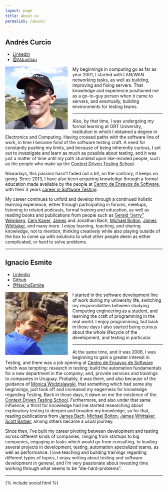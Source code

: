 ```yaml
---
layout: page
title: About us
permalink: /about/
---
```


## Andrés Curcio

- [Linkedin](https://www.linkedin.com/in/andrescurcio)
- [@AQuintian](https://twitter.com/AQuintian)

<img style="float: left; margin-right:15px;" src="/assets/media/curcio.jpg">

My beginnings in computing go as far as year 2001, I started with LAN/WAN networking tasks, as well as building, improving and fixing servers. That knowledge and experience positioned me as a go-to-guy person when it came to servers, and eventually, building environments for testing teams.

---
Also, by that time, I was undergoing my formal learning at ORT University, institution in which I obtained a degree in Electronics and Computing. Having crossed paths with the software line of work, in time I became fond of the software testing craft. A need for constantly pushing my limits, and because of being inherently curious, I set out to investigate and learn as much as possible about testing, and it was just a matter of time until my path stumbled upon like-minded people, such as the people who make up the [Context Driven Testing School](http://context-driven-testing.com/).

Nowadays, this passion hasn’t faded out a bit, on the contrary, it keeps on going. Since 2013, I have also been acquiring knowledge through a formal education made available by the people at [Centro de Ensayos de Software](http://ces.com.uy/), with their 3 years [career in Software Testing](http://www.ces.com.uy/index.php/carrera-de-testing).

My career continues to unfold and develop through a continued holistic learning experience, either through participating in forums, meetups, listening to related podcasts, formal training and education, as well as reading books and publications from people such as [Gerald “Jerry” Weinberg](https://twitter.com/jerryweinberg), [Cem Kaner](https://twitter.com/drcemkaner), [James](https://twitter.com/jamesmarcusbach) and Jonathan Bach, [Michael Bolton](https://twitter.com/michaelbolton), [James Whittaker](https://twitter.com/docjamesw), and many more. I enjoy learning, teaching, and sharing knowledge, not to mention, thinking creatively while also playing outside of the box to come up with solutions to what other people deem as either complicated, or hard to solve problems.

---

## Ignacio Esmite

- [Linkedin](https://www.linkedin.com/in/iesmite)
- [Github](https://github.com/n4ch03)
- [@NachoEsmite](https://twitter.com/NachoEsmite)

<img style="float: left; margin-right:15px;" src="/assets/media/esmite.jpg">

I started in the software development line of work during my university life, switching my responsibilities between studying Computing engineering as a student, and learning the craft of programming in the real world. I enjoy programming, but back in those days I also started being curious about the whole lifecycle of the development, and testing in particular.

---
At the same time, and it was 2006, I was beginning to gain a greater interest in Testing, and there was a job opening at [Centro de Ensayos de Software](http://ces.com.uy/) which was tempting: research in testing; build the automation fundamentals for a new department in the company; and, provide services and trainings to companies in Uruguay. Probably, it was there, and also because of the guidance of [Mónica Wodzislawski](https://www.fing.edu.uy/~mwodzis/), that something which had some shy beginnings, just took off and increased my eagerness for knowledge regarding Testing. Back in those days, it dawn on me the existence of the [Context Driven Testing School](http://context-driven-testing.com/). Furthermore, and also under that same influence, a thirst for knowledge had me started researching about exploratory testing to deepen and broaden my knowledge, so for that, reading publications from [James Bach](https://twitter.com/jamesmarcusbach), [Michael Bolton](https://twitter.com/michaelbolton), [James Whittaker](https://twitter.com/docjamesw), [Scott Barber](https://twitter.com/sbarber), among others became a usual journey.

Since then, I’ve built my career pivoting between development and testing across different kinds of companies, ranging from startups to big companies, engaging in tasks which would go from consulting, to leading several projects in development, testing, automation specialized teams, as well as performance. I love teaching and building trainings regarding different types of topics, I enjoy writing about testing and software development in general, and I’m very passionate about investing time working through what seems to be “die-hard-problems”.

---

{% include social.html %}
